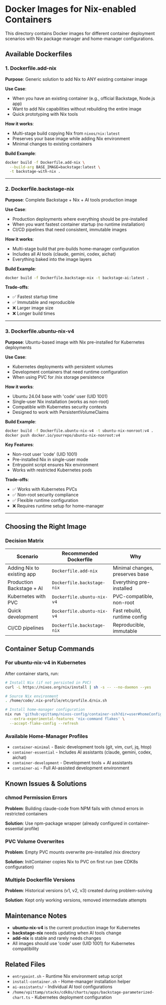 # Docker Images for Nix-enabled Containers

This directory contains Docker images for different container deployment scenarios with Nix package manager and home-manager configurations.

## Available Dockerfiles

### 1. Dockerfile.add-nix
**Purpose**: Generic solution to add Nix to ANY existing container image

**Use Case**: 
- When you have an existing container (e.g., official Backstage, Node.js app)
- Want to add Nix capabilities without rebuilding the entire image
- Quick prototyping with Nix tools

**How it works**:
- Multi-stage build copying Nix from `nixos/nix:latest`
- Preserves your base image while adding Nix environment
- Minimal changes to existing containers

**Build Example**:
```bash
docker build -f Dockerfile.add-nix \
  --build-arg BASE_IMAGE=backstage:latest \
  -t backstage-with-nix .
```

---

### 2. Dockerfile.backstage-nix
**Purpose**: Complete Backstage + Nix + AI tools production image

**Use Case**:
- Production deployments where everything should be pre-installed
- When you want fastest container startup (no runtime installation)
- CI/CD pipelines that need consistent, immutable images

**How it works**:
- Multi-stage build that pre-builds home-manager configuration
- Includes all AI tools (claude, gemini, codex, aichat)
- Everything baked into the image layers

**Build Example**:
```bash
docker build -f Dockerfile.backstage-nix -t backstage-ai:latest .
```

**Trade-offs**:
- ✅ Fastest startup time
- ✅ Immutable and reproducible
- ❌ Larger image size
- ❌ Longer build times

---

### 3. Dockerfile.ubuntu-nix-v4
**Purpose**: Ubuntu-based image with Nix pre-installed for Kubernetes deployments

**Use Case**:
- Kubernetes deployments with persistent volumes
- Development containers that need runtime configuration
- When using PVC for /nix storage persistence

**How it works**:
- Ubuntu 24.04 base with 'code' user (UID 1001)
- Single-user Nix installation (works as non-root)
- Compatible with Kubernetes security contexts
- Designed to work with PersistentVolumeClaims

**Build Example**:
```bash
docker build -f Dockerfile.ubuntu-nix-v4 -t ubuntu-nix-nonroot:v4 .
docker push docker.io/yourrepo/ubuntu-nix-nonroot:v4
```

**Key Features**:
- Non-root user 'code' (UID 1001)
- Pre-installed Nix in single-user mode
- Entrypoint script ensures Nix environment
- Works with restricted Kubernetes pods

**Trade-offs**:
- ✅ Works with Kubernetes PVCs
- ✅ Non-root security compliance
- ✅ Flexible runtime configuration
- ❌ Requires runtime setup for home-manager

---

## Choosing the Right Image

### Decision Matrix

| Scenario | Recommended Dockerfile | Why |
|----------|----------------------|-----|
| Adding Nix to existing app | `Dockerfile.add-nix` | Minimal changes, preserves base |
| Production Backstage + AI | `Dockerfile.backstage-nix` | Everything pre-installed |
| Kubernetes with PVC | `Dockerfile.ubuntu-nix-v4` | PVC-compatible, non-root |
| Quick development | `Dockerfile.ubuntu-nix-v4` | Fast rebuild, runtime config |
| CI/CD pipelines | `Dockerfile.backstage-nix` | Reproducible, immutable |

## Container Setup Commands

### For ubuntu-nix-v4 in Kubernetes

After container starts, run:
```bash
# Install Nix (if not persisted in PVC)
curl -L https://nixos.org/nix/install | sh -s -- --no-daemon --yes

# Source Nix environment
. /home/code/.nix-profile/etc/profile.d/nix.sh

# Install home-manager configuration
nix run 'github:vpittamp/nixos-config/container-ssh?dir=user#homeConfigurations.container-essential.activationPackage' \
  --extra-experimental-features 'nix-command flakes' \
  --accept-flake-config --refresh
```

### Available Home-Manager Profiles

- `container-minimal` - Basic development tools (git, vim, curl, jq, htop)
- `container-essential` - Includes AI assistants (claude, gemini, codex, aichat)
- `container-development` - Development tools + AI assistants
- `container-ai` - Full AI-assisted development environment

## Known Issues & Solutions

### chmod Permission Errors
**Problem**: Building claude-code from NPM fails with chmod errors in restricted containers

**Solution**: Use npm-package wrapper (already configured in container-essential profile)

### PVC Volume Overwrites
**Problem**: Empty PVC mounts overwrite pre-installed /nix directory

**Solution**: InitContainer copies Nix to PVC on first run (see CDK8s configuration)

### Multiple Dockerfile Versions
**Problem**: Historical versions (v1, v2, v3) created during problem-solving

**Solution**: Kept only working versions, removed intermediate attempts

## Maintenance Notes

- **ubuntu-nix-v4** is the current production image for Kubernetes
- **backstage-nix** needs updating when AI tools change
- **add-nix** is stable and rarely needs changes
- All images should use 'code' user (UID 1001) for Kubernetes compatibility

## Related Files

- `entrypoint.sh` - Runtime Nix environment setup script
- `install-container.sh` - Home-manager installation helper
- `ai-assistants/` - Individual AI tool configurations
- `/home/vpittamp/stacks/cdk8s/charts/apps/backstage-parameterized-chart.ts` - Kubernetes deployment configuration